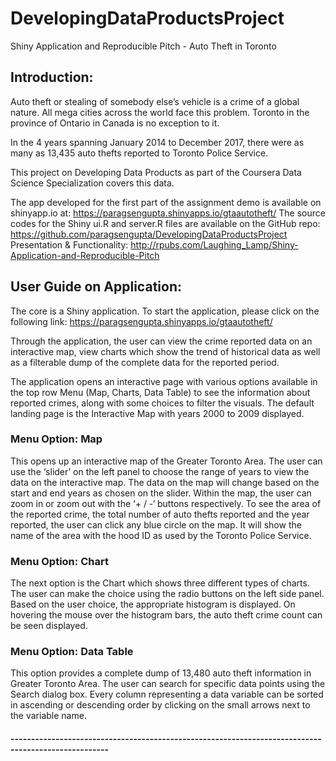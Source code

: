 # DevelopingDataProductsProject
Shiny Application and Reproducible Pitch - Auto Theft in Toronto

## Introduction:

Auto theft or stealing of somebody else’s vehicle is a crime of a global nature. All mega cities across the world face this problem. Toronto in the province of Ontario in Canada is no exception to it.

In the 4 years spanning January 2014 to December 2017, there were as many as 13,435 auto thefts reported to Toronto Police Service.

This project on Developing Data Products as part of the Coursera Data Science Specialization covers this data.

The app developed for the first part of the assignment demo is available on shinyapp.io at:
https://paragsengupta.shinyapps.io/gtaautotheft/ 
The source codes for the Shiny ui.R and server.R files are available on the GitHub repo:
https://github.com/paragsengupta/DevelopingDataProductsProject
Presentation & Functionality:
http://rpubs.com/Laughing_Lamp/Shiny-Application-and-Reproducible-Pitch

## User Guide on Application:

The core is a Shiny application. To start the application, please click on the following link:
https://paragsengupta.shinyapps.io/gtaautotheft/ 

Through the application, the user can view the crime reported data on an interactive map, view charts which show the trend of historical data as well as a filterable dump of the complete data for the reported period.

The application opens an interactive page with various options available in the top row Menu (Map, Charts, Data Table) to see the information about reported crimes, along with some choices to filter the visuals. The default landing page is the Interactive Map with years 2000 to 2009 displayed.

### Menu Option: Map
This opens up an interactive map of the Greater Toronto Area. The user can use the ‘slider’ on the left panel to choose the range of years to view the data on the interactive map. The data on the map will change based on the start and end years as chosen on the slider. Within the map, the user can zoom in or zoom out with the ‘+ / -‘ buttons respectively. To see the area of the reported crime, the total number of auto thefts reported and the year reported, the user can click any blue circle on the map. It will show the name of the area with the hood ID as used by the Toronto Police Service.

### Menu Option: Chart
The next option is the Chart which shows three different types of charts. The user can make the choice using the radio buttons on the left side panel. Based on the user choice, the appropriate histogram is displayed. On hovering the mouse over the histogram bars, the auto theft crime count can be seen displayed.

### Menu Option: Data Table
This option provides a complete dump of 13,480 auto theft information in Greater Toronto Area. The user can search for specific data points using the Search dialog box. Every column representing a data variable can be sorted in ascending or descending order by clicking on the small arrows next to the variable name.

#### ----------------------------------------------------------------------------------------------------
